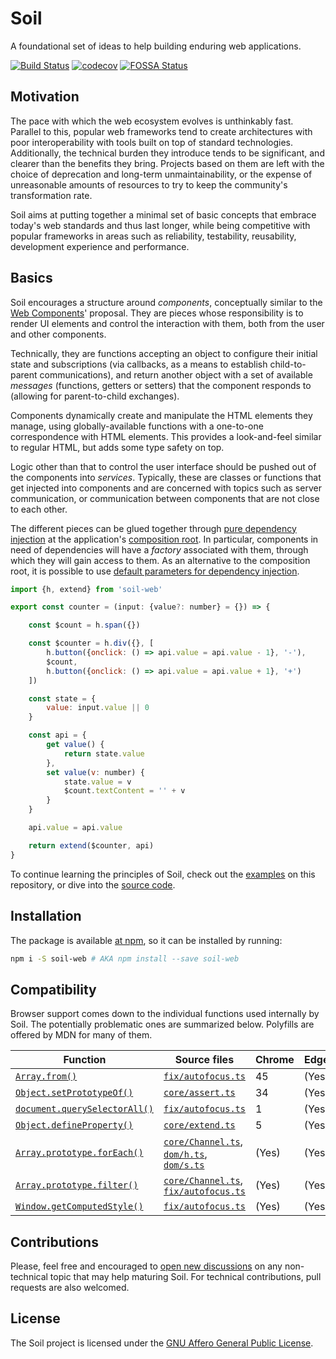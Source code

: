 # Soil

A foundational set of ideas to help building enduring web applications.

[![Build Status](https://travis-ci.org/inad9300/Soil.svg?branch=master)](https://travis-ci.org/inad9300/Soil)
[![codecov](https://codecov.io/gh/inad9300/Soil/branch/master/graph/badge.svg)](https://codecov.io/gh/inad9300/Soil)
[![FOSSA Status](https://app.fossa.io/api/projects/git%2Bgithub.com%2Finad9300%2FSoil.svg?type=shield)](https://app.fossa.io/projects/git%2Bgithub.com%2Finad9300%2FSoil?ref=badge_shield)

## Motivation
The pace with which the web ecosystem evolves is unthinkably fast. Parallel to this, popular web frameworks tend to
create architectures with poor interoperability with tools built on top of standard technologies. Additionally, the
technical burden they introduce tends to be significant, and clearer than the benefits they bring. Projects based on
them are left with the choice of deprecation and long-term unmaintainability, or the expense of unreasonable amounts of
resources to try to keep the community's transformation rate.

Soil aims at putting together a minimal set of basic concepts that embrace today's web standards and thus last longer,
while being competitive with popular frameworks in areas such as reliability, testability, reusability, development
experience and performance.

## Basics
Soil encourages a structure around *components*, conceptually similar to the [Web Components](https://developer.mozilla.org/en-US/docs/Web/Web_Components)'
proposal. They are pieces whose responsibility is to render UI elements and control the interaction with them, both from
the user and other components.

Technically, they are functions accepting an object to configure their initial state and subscriptions (via callbacks,
as a means to establish child-to-parent communications), and return another object with a set of available *messages*
(functions, getters or setters) that the component responds to (allowing for parent-to-child exchanges).

Components dynamically create and manipulate the HTML elements they manage, using globally-available functions with a
one-to-one correspondence with HTML elements. This provides a look-and-feel similar to regular HTML, but adds some type
safety on top.

Logic other than that to control the user interface should be pushed out of the components into *services*. Typically,
these are classes or functions that get injected into components and are concerned with topics such as server
communication, or communication between components that are not close to each other.

The different pieces can be glued together through [pure dependency injection](http://blog.ploeh.dk/2014/06/10/pure-di/)
at the application's [composition root](http://blog.ploeh.dk/2011/07/28/CompositionRoot/). In particular, components in
need of dependencies will have a *factory* associated with them, through which they will gain access to them. As an
alternative to the composition root, it is possible to use [default parameters for dependency injection](https://medium.freecodecamp.org/how-to-take-advantage-of-javascripts-default-parameters-for-dependency-injection-98fc423328e1).

```javascript
import {h, extend} from 'soil-web'

export const counter = (input: {value?: number} = {}) => {

    const $count = h.span({})

    const $counter = h.div({}, [
        h.button({onclick: () => api.value = api.value - 1}, '-'),
        $count,
        h.button({onclick: () => api.value = api.value + 1}, '+')
    ])

    const state = {
        value: input.value || 0
    }

    const api = {
        get value() {
            return state.value
        },
        set value(v: number) {
            state.value = v
            $count.textContent = '' + v
        }
    }

    api.value = api.value

    return extend($counter, api)
}
```

To continue learning the principles of Soil, check out the [examples](examples/) on this repository, or dive into the
[source code](src/).


## Installation
The package is available [at npm](https://www.npmjs.com/package/soil-web), so it can be installed by running:
```bash
npm i -S soil-web # AKA npm install --save soil-web
```

## Compatibility
Browser support comes down to the individual functions used internally by Soil. The potentially problematic ones are
summarized below. Polyfills are offered by MDN for many of them.

| Function | Source files | Chrome | Edge | Firefox | IE  | Opera | Safari
| -------- | ------------ | ------ | ---- | ------- | --- | ----- | ------
| [`Array.from()`](https://developer.mozilla.org/en-US/docs/Web/JavaScript/Reference/Global_Objects/Array/from) | [`fix/autofocus.ts`](src/fix/autofocus.ts) | 45 | (Yes) | 32 | No | (Yes) | 9
| [`Object.setPrototypeOf()`](https://developer.mozilla.org/en-US/docs/Web/JavaScript/Reference/Global_Objects/Object/setPrototypeOf) | [`core/assert.ts`](src/core/assert.ts) | 34 | (Yes) | 31 | 11 | (Yes) | 9
| [`document.querySelectorAll()`](https://developer.mozilla.org/en-US/docs/Web/API/Document/querySelectorAll) | [`fix/autofocus.ts`](src/fix/autofocus.ts)| 1 | (Yes) | 3.5 | 9 | 10 | 3.2
| [`Object.defineProperty()`](https://developer.mozilla.org/en-US/docs/Web/JavaScript/Reference/Global_Objects/Object/defineProperty) | [`core/extend.ts`](src/core/extend.ts) | 5 | (Yes) | 4 | 9 | 11.6 | 5.1
| [`Array.prototype.forEach()`](https://developer.mozilla.org/en-US/docs/Web/JavaScript/Reference/Global_Objects/Array/forEach) | [`core/Channel.ts`](src/core/Channel.ts), [`dom/h.ts`](src/dom/h.ts), [`dom/s.ts`](src/dom/s.ts) | (Yes) | (Yes) | 1.5 | 9 | (Yes) | (Yes)
| [`Array.prototype.filter()`](https://developer.mozilla.org/en-US/docs/Web/JavaScript/Reference/Global_Objects/Array/filter) | [`core/Channel.ts`](src/core/Channel.ts), [`fix/autofocus.ts`](src/fix/autofocus.ts) | (Yes) | (Yes) | 1.5 | 9 | (Yes) | (Yes)
| [`Window.getComputedStyle()`](https://developer.mozilla.org/en-US/docs/Web/API/Window/getComputedStyle) | [`fix/autofocus.ts`](src/fix/autofocus.ts) | (Yes) | (Yes) | (Yes) | 9 | (Yes) | (Yes)

## Contributions
Please, feel free and encouraged to [open new discussions](../../issues) on any non-technical topic that may help
maturing Soil. For technical contributions, pull requests are also welcomed.

## License
The Soil project is licensed under the [GNU Affero General Public License](LICENSE).
